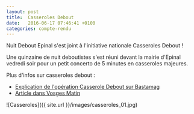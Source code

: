 ```yaml
---
layout: post
title:  Casseroles Debout
date:   2016-06-17 07:46:41 +0100
categories: compte-rendu
---
```


Nuit Debout Epinal s'est joint à l'initiative nationale Casseroles Debout !

Une quinzaine de nuit deboutistes s'est réuni devant la mairie d'Epinal vedredi soir pour un petit concerto de 5 minutes en casseroles majeures.


Plus d'infos sur casseroles debout :


* [Explication de l'opération Casserole Debout sur Bastamag](http://www.bastamag.net/Casseroles-debout-une-operation-eclair-pour-se-faire-entendre-contre-la-Loi)
* [Article dans Vosges Matin](http://www.vosgesmatin.fr/edition-d-epinal/2016/06/18/vosges-un-premier-concert-de-casseroles-debout-a-epinal)


![Casseroles]({{ site.url }}/images/casseroles_01.jpg)